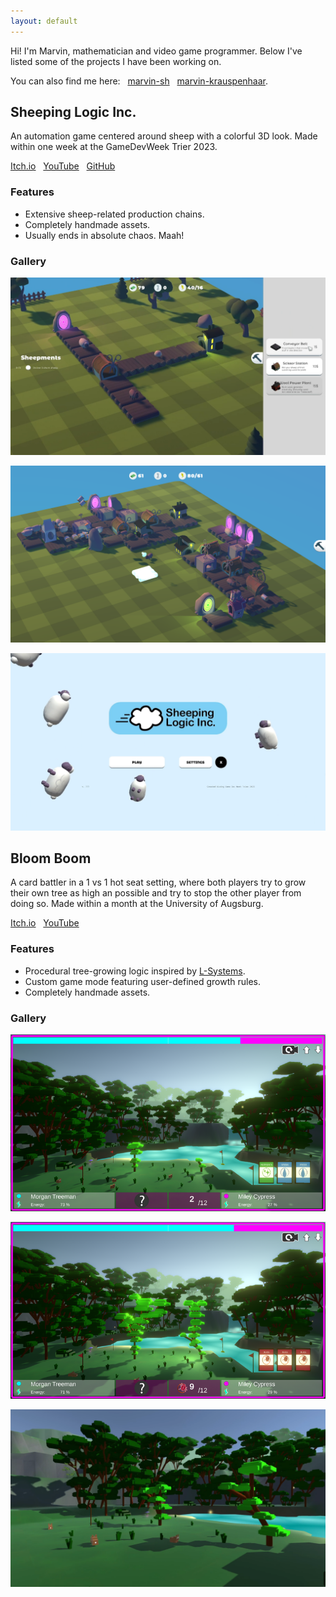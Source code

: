 ```yaml
---
layout: default
---
```


Hi! I'm Marvin, mathematician and video game programmer. Below I've listed some of the projects I have been working on.

You can also find me here: &nbsp; [<i class="fab fa-github"></i> marvin-sh](https://github.com/marvin-sh) &nbsp; [<i class="fab fa-linkedin"></i> marvin-krauspenhaar](https://www.linkedin.com/in/marvin-krauspenhaar-463b72336/).


## Sheeping Logic Inc.
An automation game centered around sheep with a colorful 3D look. Made within one week at the GameDevWeek Trier 2023.

[<i class="fab fa-itch-io"></i> Itch.io](https://blendomatik.itch.io/sheeping-logic-inc) &nbsp; [<i class="fab fa-youtube"></i> YouTube](https://youtu.be/dSKOl-yFfmk) &nbsp; [<i class="fab fa-github"></i> GitHub](https://github.com/GameDevWeek-2023/OFF_SheepingLogic)  

### Features
* Extensive sheep-related production chains.
* Completely handmade assets.
* Usually ends in absolute chaos. Maah!

### Gallery
![missing image: Sheeping Logic Inc. small factory](SL_Screenshots/small_base_sreenshot.png "Small factory")

![missing image: Sheeping Logic Inc. large factory](SL_Screenshots/large_base_sreenshot.png "Large factory")

![missing image: Sheeping Logic Inc. main menu](SL_Screenshots/main_menu.png "Main menu")

## Bloom Boom
A card battler in a 1 vs 1 hot seat setting, where both players try to grow
their own tree as high an possible and try to stop the other player from
doing so. Made within a month at the University of Augsburg.

[<i class="fab fa-itch-io"></i> Itch.io](https://bloomboomstudios.itch.io/bloomboom) &nbsp; [<i class="fab fa-youtube"></i> YouTube](https://youtu.be/Yg6f0jcUayk) 

### Features
* Procedural tree-growing logic inspired by [L-Systems](https://en.m.wikipedia.org/wiki/L-system).
* Custom game mode featuring user-defined growth rules.
* Completely handmade assets.

### Gallery
![missing image: Bloom Boom small trees](BB_Screenshots/build_medium.png "Small trees")

![missing image: Bloom Boom large trees](BB_Screenshots/build_large.png "Large trees")

![missing image: Bloom Boom no hud](BB_Screenshots/sideways.png "Trees without hud")
